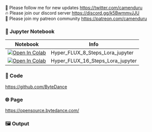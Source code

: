 🐣 Please follow me for new updates https://twitter.com/camenduru <br />
🔥 Please join our discord server https://discord.gg/k5BwmmvJJU <br />
🥳 Please join my patreon community https://patreon.com/camenduru <br />

### 🍊 Jupyter Notebook

| Notebook | Info
| --- | --- |
[![Open In Colab](https://colab.research.google.com/assets/colab-badge.svg)](https://colab.research.google.com/github/camenduru/Hyper-FLUX-jupyter/blob/main/Hyper_FLUX_8_Steps_Lora_jupyter.ipynb) | Hyper_FLUX_8_Steps_Lora_jupyter
[![Open In Colab](https://colab.research.google.com/assets/colab-badge.svg)](https://colab.research.google.com/github/camenduru/Hyper-FLUX-jupyter/blob/main/Hyper_FLUX_16_Steps_Lora_jupyter.ipynb) | Hyper_FLUX_16_Steps_Lora_jupyter

### 🧬 Code
https://github.com/ByteDance

### 🌐 Page
https://opensource.bytedance.com/

### 🖼 Output

